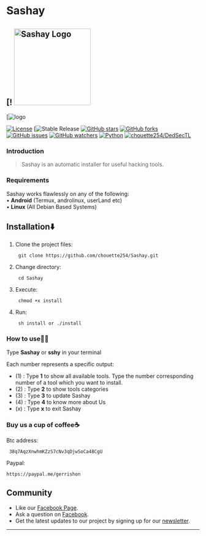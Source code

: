 # Sashay
[!
<a href="https://developers.libra.org">
	<img width="200" src="./.core/Sashay_logo.png" alt="Sashay Logo" />
</a>
---

[![logo](https://https://daringdiariesnet.files.wordpress.com/2020/09/adobe_post_20200929_1526100.1356125307097239-1.png?w=1024 "Sashay logo")

[![License](https://img.shields.io/github/license/chouette254/Sashay.svg)](https://github.com/chouette254/Sashay)
[![Stable Release](https://img.shields.io/badge/stable_release-1.0.1-blue.svg)
[![GitHub stars](https://img.shields.io/github/stars/chouette254/Sashay.svg)](https://github.com/chouette254/Sashay/stargazers)
[![GitHub forks](https://img.shields.io/github/forks/chouette254/Sashay.svg)](https://github.com/chouette254/Sashay/network/members)
[![GitHub issues](https://img.shields.io/github/issues/choueete254/Sashay.svg)](https://github.com/chouette254/Sashay/issues)
[![GitHub watchers](https://img.shields.io/github/watchers/chouette254/Sashay.svg)](https://github.com/chouette254/Sashay/watchers)
[![Python](https://img.shields.io/badge/language-Python%203-blue.svg)](https://www.python.org)
[![chouette254/DedSecTL](https://img.shields.io/badge/author-chouette254/DedSecTL-red.svg)](https://github.com/chouette254)


### Introduction
> Sashay is an automatic installer for useful hacking tools.

### Requirements
Sashay works flawlessly on any of the following:<br>
• **Android** (Termux, androlinux, userLand etc) <br>
• **Linux** (All Debian Based Systems) <br>


## Installation⬇️

1. Clone the project files:

        git clone https://github.com/chouette254/Sashay.git

2. Change directory:

        cd Sashay

3. Execute:
     
        chmod +x install

4. Run:

        sh install or ./install


### How to use👨‍💻

Type **Sashay** or **sshy** in your terminal

Each number represents a specific output:
- (1) : Type **1** to show all available tools. Type the number corresponding number of a tool which you want to install.
- (2) : Type **2** to show tools categories
- (3) : Type **3** to  update Sashay
- (4) : Type **4** to know more about Us
- (x) : Type **x** to exit Sashay

### Buy us a cup of coffee☕
Btc address:
       
     38q7AqzXnwhmKZzS7cNv3qDjwSoCa48CgU

Paypal:

    https://paypal.me/gerrishon

## Community

* Like our [Facebook Page](https://facebook.com/daringdiaries).
* Ask a question on [Facebook](https://m.me/daringdiaries).
* Get the latest updates to our project by signing up for our [newsletter](https://g/newsletter_form).



------------------------------------------------------------------------
